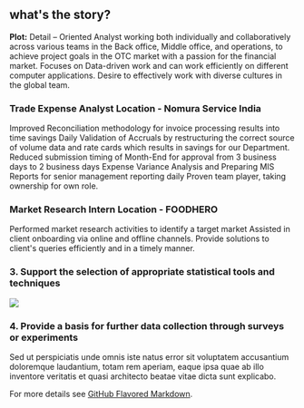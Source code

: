 ## what's the story?

**Plot:** 
Detail – Oriented Analyst working both individually and collaboratively across various teams in the Back office, Middle office, and operations, to achieve project goals in the OTC market with a passion for the financial market. 
Focuses on Data-driven work and can work efficiently on different computer applications. 
Desire to effectively work with diverse cultures in the global team.

### Trade Expense Analyst         Location - Nomura Service India

Improved Reconciliation methodology for invoice processing results into time savings
Daily Validation of Accruals by restructuring the correct source of volume data and rate cards which results in savings for our Department.
Reduced submission timing of Month-End for approval from 3 business days to 2 business days
Expense Variance Analysis and Preparing MIS Reports for senior management reporting daily
Proven team player, taking ownership for own role.


### Market Research Intern        Location - FOODHERO

Performed market research activities to identify a target market
Assisted in client onboarding via online and offline channels.
Provide solutions to client's queries efficiently and in a timely manner.


### 3. Support the selection of appropriate statistical tools and techniques

<img src="images/dummy_thumbnail.jpg?raw=true"/>

### 4. Provide a basis for further data collection through surveys or experiments

Sed ut perspiciatis unde omnis iste natus error sit voluptatem accusantium doloremque laudantium, totam rem aperiam, eaque ipsa quae ab illo inventore veritatis et quasi architecto beatae vitae dicta sunt explicabo. 

For more details see [GitHub Flavored Markdown](https://guides.github.com/features/mastering-markdown/).
